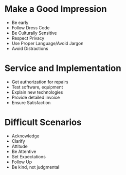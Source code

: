 # Make a Good Impression
- Be early
- Follow Dress Code
- Be Culturally Sensitive
- Respect Privacy
- Use Proper Language/Avoid Jargon
- Avoid Distractions
# Service and Implementation
- Get authorization for repairs
- Test software, equipment
- Explain new technologies
- Provide detailed invoice
- Ensure Satisfaction
# Difficult Scenarios
- Acknowledge
- Clarify
- Attitude
- Be Attentive
- Set Expectations
- Follow Up
- Be kind, not judgmental
